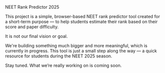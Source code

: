 NEET Rank Predictor 2025

This project is a simple, browser-based NEET rank predictor tool created for a short-term purpose — to help students estimate their rank based on their score and paper difficulty.

It is not our final vision or goal.

We're building something much bigger and more meaningful, which is currently in progress. This tool is just a small step along the way — a quick resource for students during the NEET 2025 season.

Stay tuned. What we’re really working on is coming soon.
